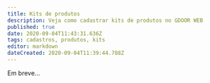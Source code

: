 ```yaml
---
title: Kits de produtos
description: Veja como cadastrar kits de produtos no GDOOR WEB
published: true
date: 2020-09-04T11:43:31.636Z
tags: cadastros, produtos, kits
editor: markdown
dateCreated: 2020-09-04T11:39:44.788Z
---
```


Em breve...